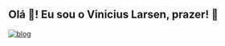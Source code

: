 ## Olá 👋! Eu sou o Vinicius Larsen, prazer! 🤝

[![blog](https://img.shields.io/badge/Gmail-D14836?style=for-the-badge&logo=gmail&logoColor=white)](mailto:larsenvinicius8@gmail.com)

